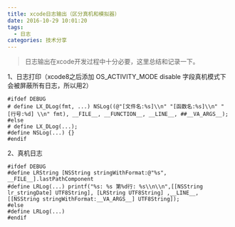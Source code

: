 ```yaml
---
title: xcode日志输出（区分真机和模拟器）
date: 2016-10-29 10:01:20
tags:
  - 日志
categories: 技术分享
---
```

> 日志输出在xcode开发过程中十分必要，这里总结和记录一下。

1、日志打印（xcode8之后添加  OS_ACTIVITY_MODE     disable 字段真机模式下会被屏蔽所有日志，所以用2）
```
#ifdef DEBUG
# define LX_DLog(fmt, ...) NSLog((@"[文件名:%s]\\n" "[函数名:%s]\\n" "[行号:%d] \\n" fmt), __FILE__, __FUNCTION__, __LINE__, ##__VA_ARGS__);
#else
# define LX_DLog(...);
#define NSLog(...) {}
#endif
```
2、真机日志
```
#ifdef DEBUG
#define LRString [NSString stringWithFormat:@"%s", __FILE__].lastPathComponent
#define LRLog(...) printf("%s: %s 第%d行: %s\\n\\n",[[NSString lr_stringDate] UTF8String], [LRString UTF8String] ,__LINE__, [[NSString stringWithFormat:__VA_ARGS__] UTF8String]);
#else
#define LRLog(...)
#endif
```
